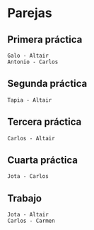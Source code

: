 # Parejas

## Primera práctica

```text
Galo - Altair
Antonio - Carlos
```

## Segunda práctica

```text
Tapia - Altair
```

## Tercera práctica

```text
Carlos - Altair
```

## Cuarta práctica
```text
Jota - Carlos
```

## Trabajo

```text
Jota - Altair
Carlos - Carmen
```

